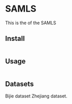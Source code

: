 # SAMLS

This is the of the SAMLS
## Install

```
```

## Usage

```
```

## Datasets

Bijie dataset
Zhejiang dataset.
